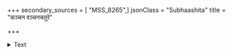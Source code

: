 +++
secondary_sources = [ "MSS_8265",]
jsonClass = "Subhaashita"
title = "कञ्चन वञ्चनचतुरे"

+++

<details><summary>Text</summary>

कञ्चन वञ्चनचतुरे प्रपञ्चय त्वं मुरान्तके मानम्।  
बहुवल्लभे हि पुरुषे दाक्षिण्यं दुःखमुद्वहति॥
</details>
